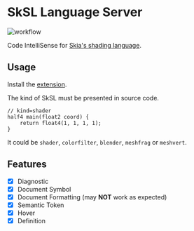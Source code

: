 # SkSL Language Server

![workflow](https://github.com/seven332/vscode-sksl/actions/workflows/build.yml/badge.svg)

Code IntelliSense for [Skia's shading language](https://skia.org/docs/user/sksl/).

## Usage

Install the [extension](https://marketplace.visualstudio.com/items?itemName=seven332.vscode-sksl).

The kind of SkSL must be presented in source code.

```
// kind=shader
half4 main(float2 coord) {
    return float4(1, 1, 1, 1);
}
```

It could be `shader`, `colorfilter`, `blender`, `meshfrag` or `meshvert`.

## Features

-   [x] Diagnostic
-   [x] Document Symbol
-   [x] Document Formatting (may **NOT** work as expected)
-   [x] Semantic Token
-   [x] Hover
-   [x] Definition
